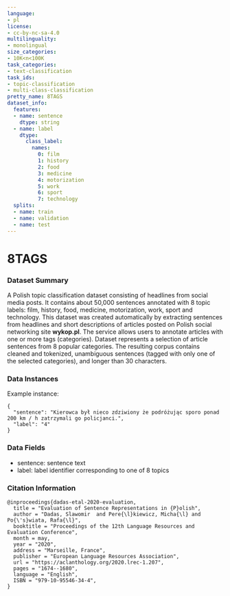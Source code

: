```yaml
---
language:
- pl
license:
- cc-by-nc-sa-4.0
multilinguality:
- monolingual
size_categories:
- 10K<n<100K
task_categories:
- text-classification
task_ids:
- topic-classification
- multi-class-classification
pretty_name: 8TAGS
dataset_info:
  features:
  - name: sentence
    dtype: string
  - name: label
    dtype:
      class_label:
        names:
          0: film
          1: history
          2: food
          3: medicine
          4: motorization
          5: work
          6: sport
          7: technology
  splits:
  - name: train
  - name: validation
  - name: test
---
```


# 8TAGS

### Dataset Summary

A Polish topic classification dataset consisting of headlines from social media posts. It contains about 50,000 sentences annotated with 8 topic labels: film, history, food, medicine, motorization, work, sport and technology. This dataset was created automatically by extracting sentences from headlines and short descriptions of articles posted on Polish social networking site **wykop.pl**. The service allows users to annotate articles with one or more tags (categories). Dataset represents a selection of article sentences from 8 popular categories. The resulting corpus contains cleaned and tokenized, unambiguous sentences (tagged with only one of the selected categories), and longer than 30 characters.

### Data Instances

Example instance:
```
{
  "sentence": "Kierowca był nieco zdziwiony że podróżując sporo ponad 200 km / h zatrzymali go policjanci.", 
  "label": "4"
}
```

### Data Fields

- sentence: sentence text
- label: label identifier corresponding to one of 8 topics

### Citation Information

```
@inproceedings{dadas-etal-2020-evaluation,
  title = "Evaluation of Sentence Representations in {P}olish",
  author = "Dadas, Slawomir  and Pere{\l}kiewicz, Micha{\l} and Po{\'s}wiata, Rafa{\l}",
  booktitle = "Proceedings of the 12th Language Resources and Evaluation Conference",
  month = may,
  year = "2020",
  address = "Marseille, France",
  publisher = "European Language Resources Association",
  url = "https://aclanthology.org/2020.lrec-1.207",
  pages = "1674--1680",
  language = "English",
  ISBN = "979-10-95546-34-4",
}
```
